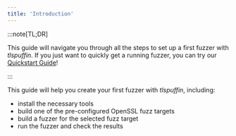 ```yaml
---
title: 'Introduction'
---
```


:::note[TL;DR]

This guide will navigate you through all the steps to set up a first fuzzer with *tlspuffin*.
If you just want to quickly get a running fuzzer, you can try our [Quickstart Guide](../quickstart)!

:::

This guide will help you create your first fuzzer with *tlspuffin*, including:

- install the necessary tools
- build one of the pre-configured OpenSSL fuzz targets
- build a fuzzer for the selected fuzz target
- run the fuzzer and check the results
